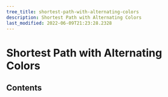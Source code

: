 ```yaml
---
tree_title: shortest-path-with-alternating-colors
description: Shortest Path with Alternating Colors
last_modified: 2022-06-09T21:23:28.2328
---
```


# Shortest Path with Alternating Colors

## Contents
